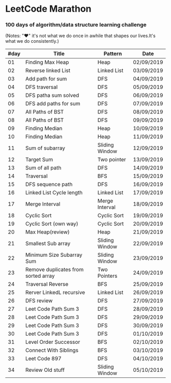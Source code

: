 LeetCode Marathon
================

### 100 days of algorithm/data structure learning challenge 

(Notes: "&hearts;" it's not what we do once in awhile that shapes our lives.It's what we do consistently.)

| #day | Title | Pattern | Date |
|---| ----- | -------- | ---------- |
|01|Finding Max Heap | Heap |02/09/2019|
|02|Reverse linked List | Linked List |03/09/2019|
|03|Add path for sum | DFS |04/09/2019|
|04|DFS traversal | DFS |05/09/2019
|05|DFS patha sum solved| DFS|06/09/2019
|06|DFS add paths for sum | DFS|07/09/2019
|07|All Paths of BST | DFS | 08/09/2019
|08|All Paths of BST | DFS | 09/09/2019
|09|Finding Median | Heap |10/09/2019
|10|Finding Median| Heap|11/09/2019
|11|Sum of subarray | Sliding Window|12/09/2019
|12|Target Sum | Two pointer|13/09/2019
|13|Sum of all path | DFS|14/09/2019
|14|Traversal|BFS|15/09/2019
|15|DFS sequence path |DFS| 16/09/2019
|16|Linked List Cycle length|Linked List|17/09/2019
|17|Merge Interval| Merge Interval|18/09/2019
|18|Cyclic Sort | Cyclic Sort| 19/09/2019
|19|Cyclic Sort (own way)| Cyclic Sort| 20/09/2019
|20|Max Heap(review)| Heap|21/09/2019
|21|Smallest Sub array|Sliding Window|22/09/2019
|22| Minimum Size Subarray Sum|Sliding Window|23/09/2019
|23| Remove duplicates from sorted array|Two Pointers|24/09/2019
|24| Traversal Reverse|BFS|25/09/2019
|25| Rerver LinkedL recursive|Linked List|26/09/2019
|26| DFS review|DFS|27/09/2019
|27| Leet Code Path Sum 3 |DFS|28/09/2019
|28| Leet Code Path Sum 3 |DFS|29/09/2019
|29| Leet Code Path Sum 3 |DFS|30/09/2019
|30| Leet Code Path Sum 3 |DFS|01/10/2019
|31| Level Order Successor |BFS|02/10/2019
|32| Connect With Siblings |BFS|03/10/2019
|33| Leet Code 897 |DFS|04/10/2019
|34| Review Old stuff |Sliding Window|05/10/2019

